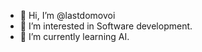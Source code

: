 - 👋 Hi, I’m @lastdomovoi
- 👀 I’m interested in Software development.
- 🌱 I’m currently learning AI.
<!---
- 💞️ I’m looking to collaborate on ...
- 📫 How to reach me ...
--->

<!---
lastdomovoi/lastdomovoi is a ✨ special ✨ repository because its `README.md` (this file) appears on your GitHub profile.
You can click the Preview link to take a look at your changes.
--->
